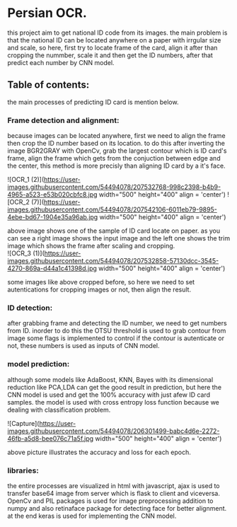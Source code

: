 # Persian OCR.
this project aim to get national ID code from its images. the main problem is that the national ID can be located anywhere on a paper with irrgular size and scale, so here, first try to locate frame of the card, align it after than cropping the nummber, scale it and then get the ID numbers, after that predict each number by CNN model.

## Table of contents:

the main processes of predicting ID card is mention below.

### Frame detection and alignment:
because images can be located anywhere, first we need to align the frame then crop the ID number based on its location. to do this 
after inverting the image BGR2GRAY with OpenCv, grab the largest contour which is ID card's frame, align the frame which gets from 
the conjuction between edge and the center, this method is more precisly than aligning ID card by a it's face.

![OCR_1 (2)](https://user-images.githubusercontent.com/54494078/207532768-998c2398-b4b9-4965-a523-e53b020cbfc8.jpg width="500" height="400" align = 'center')
![OCR_2 (7)](https://user-images.githubusercontent.com/54494078/207542106-6011eb79-9895-4ebe-bd67-1904e35a96ab.jpg width="500" height="400" align = 'center')

above image shows one of the sample of ID card locate on paper. as you can see a right image shows the input image and the left one shows the trim image which shows the frame after scaling and cropping.  
![OCR_3 (1)](https://user-images.githubusercontent.com/54494078/207532858-57130dcc-3545-4270-869a-d44a1c41398d.jpg width="500" height="400" align = 'center')

some images like above cropped before, so here we need to set autentications for cropping images or not, then align the result.

### ID detection:
after grabbing frame and detecting the ID number, we need to get numbers from ID. inorder to do this the OTSU threshold is used to grab contour 
from image some flags is implemented to control if the contour is autenticate or not, these numbers is used as inputs of CNN model.

### model prediction:
although some models like AdaBoost, KNN, Bayes with its dimensional reduction like PCA,LDA can get the good result in prediction, but here the CNN model is used and get the 100% accuracy with just afew ID card samples. the model is used with cross entropy loss function because we dealing with classification problem.

![Capture](https://user-images.githubusercontent.com/54494078/206301499-babc4d6e-2272-46fb-a5d8-bee076c71a5f.jpg width="500" height="400" align = 'center')

above picture illustrates the accuracy and loss for each epoch.

### libraries:
the entire processes are visualized in html with javascript, ajax is used to transfer base64 image from server which is flask to client and viceversa.
OpenCv and PIL packages is used for image preprocessing addition to numpy and also retinaface package for detecting face for better alignment.
at the end keras is used for implementing the CNN model.

